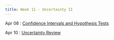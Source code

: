 ```yaml
---
title: Week 11 - Uncertainty II
---
```


Apr 08
: [Confidence Intervals and Hypothesis Tests](https://rmshksu.github.io/stat225_spring2025/classes/d18-225-spr25.html)

Apr 10
: [Uncertainty Review](https://rmshksu.github.io/stat225_spring2025/classes/d19-225-spr25.html)

